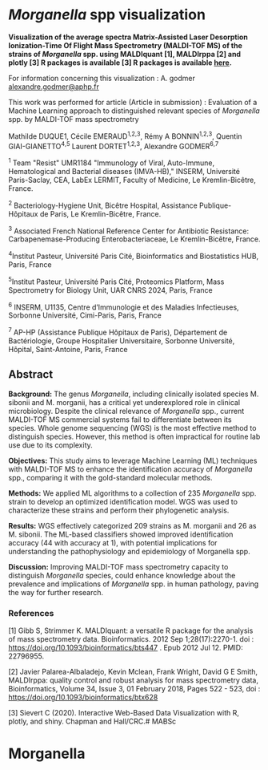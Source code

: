  # *Morganella* spp visualization

**Visualization of the average spectra Matrix-Assisted Laser Desorption Ionization-Time Of Flight Mass Spectrometry (MALDI-TOF MS) of the strains of  <i>Morganella</i> spp. using MALDIquant [1], MALDIrppa [2] and plotly [3] R packages is available [3] R packages is available [here](https://agodmer.github.io/Morganella/Visualisation_Morga_spectra).**

For information concerning this visualization : A. godmer alexandre.godmer@aphp.fr

This work was performed for article (Article in submission) : Evaluation of a Machine Learning approach to distinguished relevant species of *Morganella* spp. by MALDI-TOF mass spectrometry

Mathilde DUQUE1, Cécile EMERAUD<sup>1</sup><sup>,</sup><sup>2</sup><sup>,</sup><sup>3</sup>, Rémy A BONNIN<sup>1</sup><sup>,</sup><sup>2</sup><sup>,</sup><sup>3</sup>, Quentin GIAI-GIANETTO<sup>4</sup><sup>,</sup><sup>5</sup> Laurent DORTET<sup>1</sup><sup>,</sup><sup>2</sup><sup>,</sup><sup>3</sup>, Alexandre GODMER<sup>6</sup><sup>,</sup><sup>7</sup>

<sup>1</sup> Team "Resist" UMR1184 "Immunology of Viral, Auto-Immune, Hematological and Bacterial diseases (IMVA-HB)," INSERM, Université Paris-Saclay, CEA, LabEx LERMIT, Faculty of Medicine, Le Kremlin-Bicêtre, France.

<sup>2</sup> Bacteriology-Hygiene Unit, Bicêtre Hospital, Assistance Publique-Hôpitaux de Paris, Le Kremlin-Bicêtre, France.

<sup>3</sup> Associated French National Reference Center for Antibiotic Resistance: Carbapenemase-Producing Enterobacteriaceae, Le Kremlin-Bicêtre, France.

<sup>4</sup>Institut Pasteur, Université Paris Cité, Bioinformatics and Biostatistics HUB, Paris, France

<sup>5</sup>Institut Pasteur, Université Paris Cité, Proteomics Platform, Mass Spectrometry for Biology Unit, UAR CNRS 2024, Paris, France

<sup>6</sup> INSERM, U1135, Centre d’Immunologie et des Maladies Infectieuses, Sorbonne Université, Cimi-Paris, Paris, France

<sup>7</sup> AP-HP (Assistance Publique Hôpitaux de Paris), Département de Bactériologie, Groupe Hospitalier Universitaire, Sorbonne Université, Hôpital, Saint-Antoine, Paris, France

## Abstract

**Background:** The genus *Morganella*, including clinically isolated species M. sibonii and M. morganii, has a critical yet underexplored role in clinical microbiology. Despite the clinical relevance of *Morganella* spp., current MALDI-TOF MS commercial systems fail to differentiate between its species. Whole genome sequencing (WGS) is the most effective method to distinguish species. However, this method is often impractical for routine lab use due to its complexity.

**Objectives:** This study aims to leverage Machine Learning (ML) techniques with MALDI-TOF MS to enhance the identification accuracy of *Morganella* spp., comparing it with the gold-standard molecular methods.

**Methods:** We applied ML algorithms to a collection of 235 *Morganella* spp. strain to develop an optimized identification model. WGS was used to characterize these strains and perform their phylogenetic analysis.

**Results:** WGS effectively categorized 209 strains as M. morganii and 26 as M. sibonii. The ML-based classifiers showed improved identification accuracy (44 with accuracy at 1), with potential implications for understanding the pathophysiology and epidemiology of Morganella spp.

**Discussion:**  Improving MALDI-TOF mass spectrometry capacity to distinguish *Morganella* species,  could enhance knowledge about the prevalence and implications of *Morganella* spp. in human pathology, paving the way for further research.


### References

[1] Gibb S, Strimmer K. MALDIquant: a versatile R package for the analysis of mass spectrometry data. Bioinformatics. 2012 Sep 1;28(17):2270-1. doi : https://doi.org/10.1093/bioinformatics/bts447 . Epub 2012 Jul 12. PMID: 22796955.

[2] Javier Palarea-Albaladejo, Kevin Mclean, Frank Wright, David G E Smith, MALDIrppa: quality control and robust analysis for mass spectrometry data, Bioinformatics, Volume 34, Issue 3, 01 February 2018, Pages 522 - 523, doi : https://doi.org/10.1093/bioinformatics/btx628

[3] Sievert C (2020). Interactive Web-Based Data Visualization with R, plotly, and shiny. Chapman and Hall/CRC.# MABSc
# Morganella